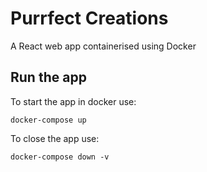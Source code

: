 # Purrfect Creations

A React web app containerised using Docker

## Run the app


To start the app in docker use:

`docker-compose up` 

To close the app use:

`docker-compose down -v`
